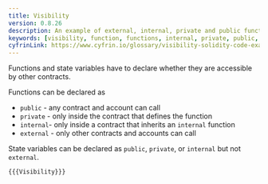 ```yaml
---
title: Visibility
version: 0.8.26
description: An example of external, internal, private and public functions in Solidity
keywords: [visibility, function, functions, internal, private, public, external]
cyfrinLink: https://www.cyfrin.io/glossary/visibility-solidity-code-example
---
```


Functions and state variables have to declare whether they are accessible by other contracts.

Functions can be declared as

- `public` - any contract and account can call
- `private` - only inside the contract that defines the function
- `internal`- only inside a contract that inherits an `internal` function
- `external` - only other contracts and accounts can call

State variables can be declared as `public`, `private`, or `internal` but not `external`.

```solidity
{{{Visibility}}}
```
